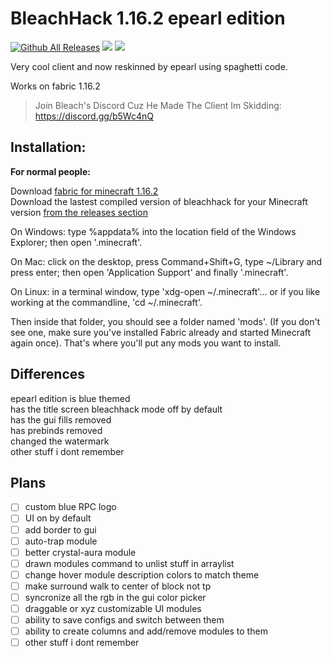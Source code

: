 # BleachHack 1.16.2 epearl edition
[![Github All Releases](https://img.shields.io/github/downloads/22s/bleachhack-1.16-epearl-edition/total.svg)]()
![](https://img.shields.io/github/last-commit/22s/bleachhack-1.16-epearl-edition.svg)
![](https://img.shields.io/github/languages/code-size/22s/bleachhack-1.16-epearl-edition.svg)

Very cool client and now reskinned by epearl using spaghetti code.  

Works on fabric 1.16.2

> Join Bleach's Discord Cuz He Made The Client Im Skidding: https://discord.gg/b5Wc4nQ

## Installation:
**For normal people:**

Download [fabric for minecraft 1.16.2](https://fabricmc.net/use/)  
Download the lastest compiled version of bleachhack for your Minecraft version [from the releases section](https://github.com/22s/bleachhack-1.16-epearl-edition/releases/)

On Windows: type %appdata% into the location field of the Windows Explorer; then open '.minecraft'.

On Mac: click on the desktop, press Command+Shift+G, type ~/Library and press enter; then open 'Application Support' and finally '.minecraft'.

On Linux: in a terminal window, type 'xdg-open ~/.minecraft'... or if you like working at the commandline, 'cd ~/.minecraft'.

Then inside that folder, you should see a folder named 'mods'. (If you don't see one, make sure you've installed Fabric already and started Minecraft again once).
That's where you'll put any mods you want to install. 

## Differences

epearl edition is blue themed  
has the title screen bleachhack mode off by default  
has the gui fills removed  
has prebinds removed  
changed the watermark  
other stuff i dont remember  

## Plans


 - [ ] custom blue RPC logo  
 - [ ] UI on by default  
 - [ ] add border to gui  
 - [ ] auto-trap module  
 - [ ] better crystal-aura module  
 - [ ] drawn modules command to unlist stuff in arraylist  
 - [ ] change hover module description colors to match theme  
 - [ ] make surround walk to center of block not tp  
 - [ ] syncronize all the rgb in the gui color picker  
 - [ ] draggable or xyz customizable UI modules  
 - [ ] ability to save configs and switch between them  
 - [ ] ability to create columns and add/remove modules to them  
 - [ ] other stuff i dont remember   
